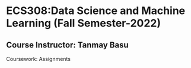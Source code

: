 # ECS308:Data Science and Machine Learning (Fall Semester-2022)
## Course Instructor: Tanmay Basu
Coursework: Assignments
